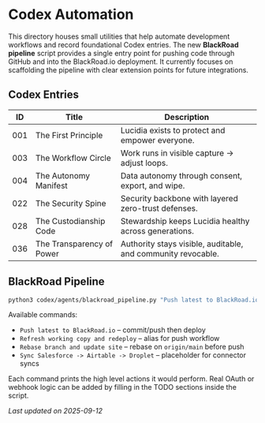 # Codex Automation

This directory houses small utilities that help automate development
workflows and record foundational Codex entries. The new **BlackRoad
pipeline** script provides a single entry point for pushing code through
GitHub and into the BlackRoad.io deployment.  It currently focuses on
scaffolding the pipeline with clear extension points for future
integrations.

## Codex Entries

| ID  | Title                       | Description                                                 |
| --- | --------------------------- | ----------------------------------------------------------- |
| 001 | The First Principle         | Lucidia exists to protect and empower everyone.             |
| 003 | The Workflow Circle         | Work runs in visible capture → adjust loops.                |
| 004 | The Autonomy Manifest       | Data autonomy through consent, export, and wipe.            |
| 022 | The Security Spine          | Security backbone with layered zero-trust defenses.         |
| 028 | The Custodianship Code      | Stewardship keeps Lucidia healthy across generations.       |
| 036 | The Transparency of Power   | Authority stays visible, auditable, and community revocable. |

## BlackRoad Pipeline

```bash
python3 codex/agents/blackroad_pipeline.py "Push latest to BlackRoad.io"
```

Available commands:

* `Push latest to BlackRoad.io` – commit/push then deploy
* `Refresh working copy and redeploy` – alias for push workflow
* `Rebase branch and update site` – rebase on `origin/main` before push
* `Sync Salesforce -> Airtable -> Droplet` – placeholder for connector syncs

Each command prints the high level actions it would perform.  Real OAuth
or webhook logic can be added by filling in the TODO sections inside the
script.

_Last updated on 2025-09-12_
